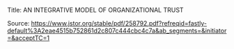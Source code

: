 Title: AN INTEGRATIVE MODEL OF ORGANIZATIONAL TRUST


Source: https://www.jstor.org/stable/pdf/258792.pdf?refreqid=fastly-default%3A2eae4515b752861d2c807c444cbc4c7a&ab_segments=&initiator=&acceptTC=1
